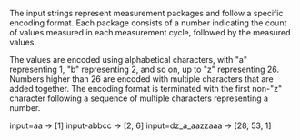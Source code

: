 The input strings represent measurement packages and follow a specific encoding format. Each package consists of a number indicating the count of values measured in each measurement cycle, followed by the measured values.

The values are encoded using alphabetical characters, with "a" representing 1, "b" representing 2, and so on, up to "z" representing 26.
Numbers higher than 26 are encoded with multiple characters that are added
together. The encoding format is terminated with the first non-"z" character
following a sequence of multiple characters representing a number.

input=aa -> [1]
input-abbcc -> [2, 6]
input=dz_a_aazzaaa -> [28, 53, 1]
